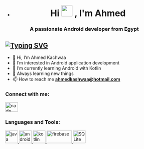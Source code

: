 - <h1 align="center">Hi <img src="https://media.giphy.com/media/hvRJCLFzcasrR4ia7z/giphy.gif" width="35"> , I'm Ahmed</h1>
<h3 align="center">A passionate Android developer from Egypt</h3>

 [![Typing SVG](https://readme-typing-svg.herokuapp.com?size=30&color=BE8EC0&width=500&lines=Welcome+to+my+GitHub+profile)](https://git.io/typing-svg)
- 
- 👋 Hi, I’m Ahmed Kachwaa
- 👀 I’m interested in Android application development
- 🌱 I’m currently learning Android with Kotlin
- 💞️ Always learning new things
- 📫 How to reach me **ahmedkashwaa@hotmail.com**

<!---
ahmedkashwaa/ahmedkashwaa is a ✨ special ✨ repository because its `README.md` (this file) appears on your GitHub profile.
You can click the Preview link to take a look at your changes.
--->
<h3 align="left">Connect with me:</h3>
<p align="left">
<a href="https://www.linkedin.com/in/ahmed-kachwaa-598369221/" target="blank"><img align="center" src="https://raw.githubusercontent.com/rahuldkjain/github-profile-readme-generator/master/src/images/icons/Social/linked-in-alt.svg" alt="nada elhosary" height="30" width="40" /></a>
</p>

<h3 align="left">Languages and Tools:</h3>
<p align="left"> <a href="https://www.java.com/en/" target="_blank" rel="noreferrer"> <img src="https://cdn-icons-png.flaticon.com/512/5968/5968282.png" alt="java" width="40" height="40"/> </a> <a href="https://developer.android.com/studio?gclid=CjwKCAjwyryUBhBSEiwAGN5OCFTq-_MGxbLm3q7wcJIzkVACYjsOjhEZDqV_Bs8SR_7hGXxDr4Wy_hoCgQQQAvD_BwE&gclsrc=aw.ds" target="_blank" rel="noreferrer"> <img src="https://cdn-icons.flaticon.com/png/512/2374/premium/2374611.png?token=exp=1653580768~hmac=870b1b0b5191f3ff09677420b7312574" alt="android studio" width="40" height="40"/> </a> <a href="https://kotlinlang.org" target="_blank" rel="noreferrer"> <img src="https://upload.wikimedia.org/wikipedia/commons/thumb/0/06/Kotlin_Icon.svg/512px-Kotlin_Icon.svg.png?20171012085709" alt="kotlin" width="40" height="40"/> </a> <a href="https://firebase.google.com" target="_blank" rel="noreferrer"> <img src="https://firebase.google.com/downloads/brand-guidelines/SVG/logo-built_black.svg" alt="firebase" width="80" height="40"/> </a> <a href="https://www.sqlite.org/index.html" target="_blank" rel="noreferrer"> <img src="https://camo.githubusercontent.com/644b7c04356f7e17ee98274b9a7d59af01e06bc988e4c311c8259df425d13c18/68747470733a2f2f75706c6f61642e77696b696d656469612e6f72672f77696b6970656469612f636f6d6d6f6e732f392f39372f53716c6974652d7371756172652d69636f6e2e737667" alt="SQLite" width="40" height="40"/> </a> </p>

